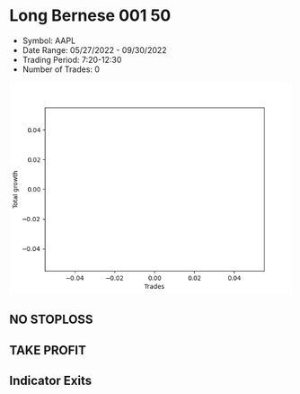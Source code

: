 # Long Bernese 001 50 
- Symbol: AAPL
- Date Range: 05/27/2022 - 09/30/2022
- Trading Period: 7:20-12:30
- Number of Trades: 0

![Plot](LongBernese00150AAPL.png)
## NO STOPLOSS










## TAKE PROFIT






## Indicator Exits
